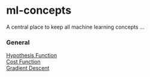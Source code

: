 # ml-concepts
A central place to keep all machine learning concepts ...

### General
[Hypothesis Function](https://nbviewer.jupyter.org/github/basilhan/ml-concepts/blob/master/PythonHypothesisFunction.ipynb)  
[Cost Function](https://nbviewer.jupyter.org/github/basilhan/ml-concepts/blob/master/PythonCostFunction.ipynb)  
[Gradient Descent](https://nbviewer.jupyter.org/github/basilhan/ml-concepts/blob/master/PythonGradientDescent.ipynb)  
  
